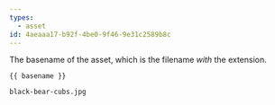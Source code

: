 ```yaml
---
types:
  - asset
id: 4aeaaa17-b92f-4be0-9f46-9e31c2589b8c
---
```

The basename of the asset, which is the filename _with_ the extension.

```
{{ basename }}
```

``` .language-output
black-bear-cubs.jpg
```
